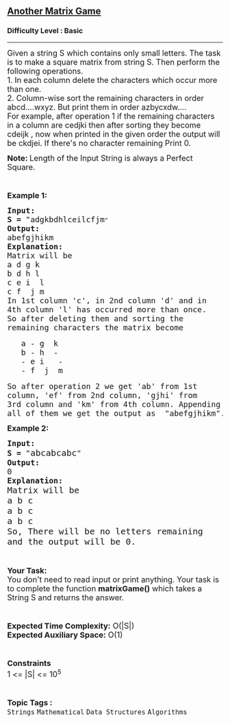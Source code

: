 <h2><a href="https://practice.geeksforgeeks.org/problems/matrix-game-20508/1?page=5&difficulty[]=-1&category[]=Strings&sortBy=submissions">Another Matrix Game</a></h2><h3>Difficulty Level : Basic</h3><hr><div class="problems_problem_content__Xm_eO"><p><span style="font-size:18px">Given a string S which contains only small letters. The task is to make a square matrix from string S. Then perform the following operations.<br>
1. In each column delete the characters which occur more than one.<br>
2. Column-wise sort the remaining characters in order abcd....wxyz. But print them in order azbycxdw.... &nbsp;<br>
For example, after operation 1 if the remaining characters in a column are cedjki then after sorting they become cdeijk , now when printed in the given order the output will be ckdjei. If there's no character remaining Print 0.</span></p>

<p><span style="font-size:18px"><strong>Note: </strong>Length of the Input String is always a Perfect Square.</span></p>

<p>&nbsp;</p>

<p><span style="font-size:18px"><strong>Example 1:</strong></span></p>

<pre><span style="font-size:18px"><strong>Input:</strong></span>
<span style="font-size:18px"><strong>S = </strong>"adgkbdhlceilcfjm</span>"
<span style="font-size:18px"><strong>Output:</strong></span>
<span style="font-size:18px">abefgjhikm</span>
<span style="font-size:18px"><strong>Explanation:</strong></span>
<span style="font-size:18px">Matrix will be
a d g k
b d h l
c e i  l
c f  j m
In 1st column 'c', in 2nd column 'd' and in
4th column 'l' has occurred more than once.
So after deleting them and sorting the
remaining characters the matrix become </span>

<span style="font-size:18px">   a - g  k
   b - h  -
   - e i   -
   - f  j  m </span>

<span style="font-size:18px">So after operation 2 we get 'ab' from 1st
column, 'ef' from 2nd column, 'gjhi' from
3rd column and 'km' from 4th column. Appending
all of them we get the output as  "abefgjhikm".</span></pre>

<p><span style="font-size:18px"><strong>Example 2:</strong></span></p>

<pre><span style="font-size:18px"><strong>Input:</strong></span>
<span style="font-size:18px"><strong>S = </strong>"</span><span style="font-size:20px">abcabcabc</span><span style="font-size:18px">"</span>
<span style="font-size:18px"><strong>Output:</strong></span>
<span style="font-size:18px">0</span>
<span style="font-size:18px"><strong>Explanation:</strong></span>
<span style="font-size:20px">Matrix will be
a b c
a b c
a b c
So, There will be no letters remaining
and the output will be 0.</span> </pre>

<p>&nbsp;</p>

<p><span style="font-size:18px"><strong>Your Task:</strong><br>
You don't need to read input or print anything. Your task is to complete the function <strong>matrixGame()</strong> which takes a String S and returns the answer.</span></p>

<p>&nbsp;</p>

<p><span style="font-size:18px"><strong>Expected Time Complexity:</strong> O(|S|)<br>
<strong>Expected Auxiliary Space:</strong> O(1)</span></p>

<p>&nbsp;</p>

<p><span style="font-size:18px"><strong>Constraints</strong><br>
1 &lt;= |S| &lt;= 10<sup>5</sup></span></p>
</div><br><p><span style=font-size:18px><strong>Topic Tags : </strong><br><code>Strings</code>&nbsp;<code>Mathematical</code>&nbsp;<code>Data Structures</code>&nbsp;<code>Algorithms</code>&nbsp;